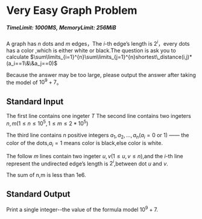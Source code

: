 # Very Easy Graph Problem
##### TimeLimit: 1000MS, MemoryLimit: 256MiB

 A graph has $n$ dots and $m$ edges，The $i$-th edge’s length is $2^i$，every dots has a color ,which is either white or black.The question is ask you to calculate $\sum\limits_{i=1}^{n}\sum\limits_{j=1}^{n}shortest\_distance(i,j)*(a_i==1\&\&a_j==0)$
 
 
 Because the answer may be too large, please output the answer after taking the model of $10^9 + 7$。

## Standard Input
The first line contains one ingeter $T$
The second line contains two ingeters $n,m$($1\le n\le 10^5,1\le m\le 2*10^5$)

The third line contains $n$ positive integers $a_1,a_2,...,a_n(a_i = 0$ or $1$) ——
the color of the dots,$a_i=1$ means color is black,else color is white.

The follow $m$ lines contain two ingeter $u,v(1
\le u,v \le n)$,and the $i$-th line represent the undirected edge’s length is $2^i$,between dot $u$ and $v$.

The sum of n,m is less than 1e6.
## Standard Output
Print a single integer--the value of the formula model $10^9+7$.